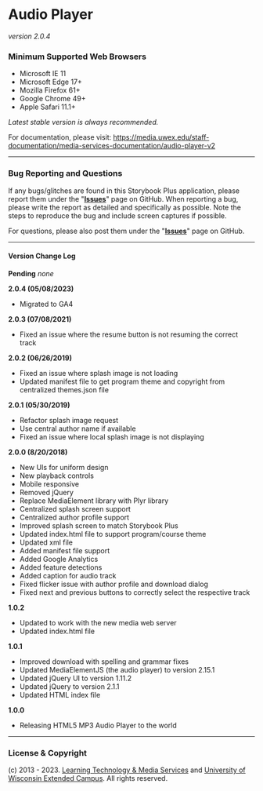 # Audio Player 
_version 2.0.4_

### Minimum Supported Web Browsers
* Microsoft IE 11
* Microsoft Edge 17+
* Mozilla Firefox 61+
* Google Chrome 49+
* Apple Safari 11.1+

*Latest stable version is always recommended.*

For documentation, please visit: https://media.uwex.edu/staff-documentation/media-services-documentation/audio-player-v2

---
### Bug Reporting and Questions
If any bugs/glitches are found in this Storybook Plus application, please report them under the "**[Issues](https://github.com/uwex-learning-tech/audioplayer/issues)**" page on GitHub. When reporting a bug, please write the report as detailed and specifically as possible. Note the steps to reproduce the bug and include screen captures if possible.

For questions, please also post them under the "**[Issues](https://github.com/uwex-learning-tech/audioplayer/issues)**" page on GitHub.

---
#### Version Change Log

**Pending**
_none_

**2.0.4 (05/08/2023)**
* Migrated to GA4

**2.0.3 (07/08/2021)**
* Fixed an issue where the resume button is not resuming the correct track

**2.0.2 (06/26/2019)**
* Fixed an issue where splash image is not loading
* Updated manifest file to get program theme and copyright from centralized themes.json file

**2.0.1 (05/30/2019)**
* Refactor splash image request
* Use central author name if available
* Fixed an issue where local splash image is not displaying

**2.0.0 (8/20/2018)**
* New UIs for uniform design
* New playback controls
* Mobile responsive
* Removed jQuery
* Replace MediaElement library with Plyr library
* Centralized splash screen support
* Centralized author profile support
* Improved splash screen to match Storybook Plus
* Updated index.html file to support program/course theme
* Updated xml file
* Added manifest file support
* Added Google Analytics
* Added feature detections
* Added caption for audio track
* Fixed flicker issue with author profile and download dialog
* Fixed next and previous buttons to correctly select the respective track

**1.0.2**
* Updated to work with the new media web server
* Updated index.html file

**1.0.1**
* Improved download with spelling and grammar fixes
* Updated MediaElementJS (the audio player) to version 2.15.1
* Updated jQuery UI to version 1.11.2
* Updated jQuery to version 2.1.1
* Updated HTML index file

**1.0.0**
* Releasing HTML5 MP3 Audio Player to the world

---
### License & Copyright
(c) 2013 - 2023. [Learning Technology & Media Services](https://media.uwex.edu) and [University of Wisconsin Extended Campus](http://uwex.wisconsin.edu). All rights reserved.